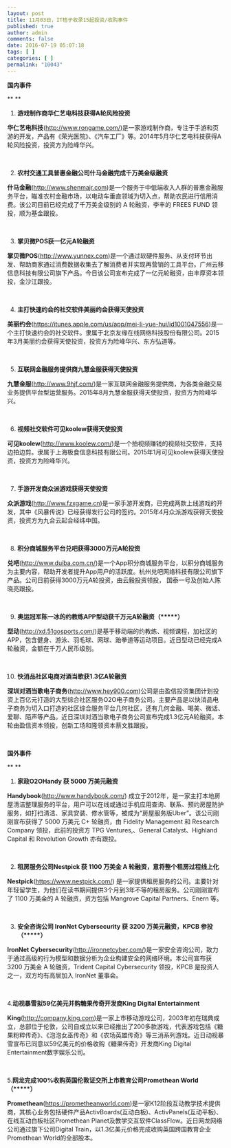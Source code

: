 ```yaml
---
layout: post
title: 11月03日，IT桔子收录15起投资/收购事件
published: true
author: admin
comments: false
date: 2016-07-19 05:07:18
tags: [ ]
categories: [ ]
permalink: "10043"
---
```

**国内事件**

** **

1. **游戏制作商华仁艺电科技获得A轮风险投资**

**华仁艺电科技**(http://www.rongame.com/)是一家游戏制作商，专注于手游和页游的开发，产品有《荣光医院》、《汽车工厂》等。2014年5月华仁艺电科技获得A轮风险投资，投资方为险峰华兴。

&nbsp;

2. **农村交通工具普惠金融公司什马金融完成千万美金级融资**

**什马金融**(http://www.shenmajr.com)是一个服务于中低端收入人群的普惠金融服务平台，瞄准农村金融市场，以电动车垂直领域为切入点，帮助农民进行信用消费。该公司目前已经完成了千万美金级别的 A 轮融资，李丰的 FREES FUND 领投，顺为基金跟投。

&nbsp;

3. **掌贝微POS获一亿元A轮融资**

**掌贝微POS**(http://www.yunnex.com)是一个通过软硬件服务、从支付环节出发、帮助商家通过消费数据收集去了解消费者并实现再营销的工具平台。广州云移信息科技有限公司旗下产品。今日该公司宣布完成了一亿元轮融资，由丰厚资本领投，金沙江跟投。

&nbsp;

4. **主打快速约会的社交软件美丽约会获得天使投资**

**美丽约会**(https://itunes.apple.com/us/app/mei-li-yue-hui/id1001047556)是一个主打快速约会的社交软件。隶属于北京友缘在线网络科技股份有限公司。2015年3月美丽约会获得天使投资，投资方为险峰华兴、东方弘道等。

&nbsp;

5. **互联网金融服务提供商九慧金服获得天使投资**

**九慧金服**(http://www.9hjf.com/)是一家互联网金融服务提供商，为各类金融交易业务提供平台型运营服务。2015年8月九慧金服获得天使投资，投资方为险峰华兴。

&nbsp;

6. **视频社交软件可见koolew获得天使投资**

**可见koolew**(http://www.koolew.com/)是一个拍视频赚钱的视频社交软件，支持边拍边剪。隶属于上海极食信息科技有限公司。2015年1月可见koolew获得天使投资，投资方为险峰华兴。

&nbsp;

7. **手游开发商众派游戏获得天使投资**

**众派游戏**(http://www.fzxgame.cn)是一家手游开发商，已完成两款上线游戏的开发，其中《风暴传说》已经获得发行公司的签约。2015年4月众派游戏获得天使投资，投资方为九合云起合经纬中国。

&nbsp;

8. **积分商城服务平台兑吧获得3000万元A轮投资**

**兑吧**(http://www.duiba.com.cn/)是一个App积分商城服务平台，以积分商城服务为主要内容，帮助开发者提升App用户的活跃度。杭州兑吧网络科技有限公司旗下产品。公司日前获得3000万元A轮投资，由云毅投资领投， 国泰一号及创始人陈晓亮跟投。

&nbsp;

9. **奥运冠军陈一冰的约教练APP型动获千万元A轮融资（\*****）**

**型动**(http://xd.51gosports.com/)是基于移动端的约教练、视频课程，加社区的APP，包含健身、游泳、羽毛球、网球、跆拳道等运动项目。近日型动已经完成A轮融资，金额在千万人民币级别。

&nbsp;

10. **快消品社区电商对酒当歌获1.3亿A轮融资**

**深圳对酒当歌电子商务**(http://www.hey900.com)公司是由盈信投资集团计划投资上百亿元打造的大型综合社区服务O2O电子商务公司。主要产品是以快消品电子商务为切入口打造的社区综合服务平台几何社区，还有几何金融、喝美、微话、爱聊、陌声等产品。近日深圳对酒当歌电子商务公司宣布完成1.3亿元A轮融资。本轮由盈信资本领投，创新工场和隆领资本蔡文胜跟投。

&nbsp;

**国外事件**

** **

1. **家政O2OHandy 获 5000 万美元融资**

**Handybook**(http://www.handybook.com/) 成立于2012年，是一家主打本地房屋清洁整理服务的平台，用户可以在线或通过手机应用查询、联系、预约房屋防护服务，如打扫清洁、家具安装、修水管等，被成为“房屋服务版Uber”。该公司刚刚宣布获得了 5000 万美元 C+ 轮融资，由 Fidelity Management 和 Research Company 领投，此前的投资方 TPG Ventures,、General Catalyst、Highland Capital 和 Revolution Growth 亦有跟投。

&nbsp;

2. **租房服务公司Nestpick 获 1100 万美金 A 轮融资，意将整个租房过程线上化**

**Nestpick**(https://www.nestpick.com/) 是一家提供租房服务的公司。主要针对年轻留学生，为他们在读书期间提供3个月到3年不等的租房服务。公司刚刚宣布了 1100 万美金的 A 轮融资，资方包括 Mangrove Capital Partners、Enern 等。

&nbsp;

3. **安全咨询公司 IronNet Cybersecurity 获 3200 万美元融资，KPCB 参投（\*****）**

**IronNet Cybersecurity**(http://ironnetcyber.com/)是一家安全咨询公司，致力于通过高级的行为模型和数据分析为企业构建安全的网络环境。本公司宣布获 3200 万美金 A 轮融资，Trident Capital Cybersecurity 领投，KPCB 是投资人之一，双方均有高层加入 IronNet 董事会。

&nbsp;

4.**动视暴雪拟59亿美元并购糖果传奇开发商King Digital Entertainment**

**King**(http://company.king.com)是一家上市移动游戏公司，2003年初在瑞典成立，总部位于伦敦，公司自成立以来已经推出了200多款游戏，代表游戏包括《糖果粉粹传奇》、《泡泡女巫传奇》和《农场英雄传奇》等三消系列游戏。近日动视暴雪宣布已同意以59亿美元的价格收购《糖果传奇》开发商King Digital Entertainment数字娱乐公司。

&nbsp;

5.**网龙完成100%收购英国伦敦证交所上市教育公司Promethean World（\*****）**

**Promethean**(https://prometheanworld.com)是一家K12阶段互动教学技术提供商，其核心业务包括硬件产品ActivBoards(互动白板)、ActivPanels(互动平板)、在线互动白板社区Promethean Planet及教学交互软件ClassFlow。近日网龙网络公司通过旗下公司Digital Train，以1.3亿美元价格完成收购英国跨国教育企业Promethean World的全部股本。